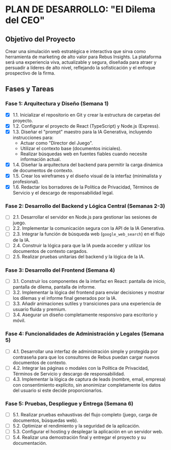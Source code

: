 # PLAN DE DESARROLLO: "El Dilema del CEO"

## Objetivo del Proyecto
Crear una simulación web estratégica e interactiva que sirva como herramienta de marketing de alto valor para Rebus Insights. La plataforma será una experiencia viva, actualizable y segura, diseñada para atraer y persuadir a líderes de alto nivel, reflejando la sofisticación y el enfoque prospectivo de la firma.

## Fases y Tareas

### Fase 1: Arquitectura y Diseño (Semana 1)
- [x] 1.1. Inicializar el repositorio en Git y crear la estructura de carpetas del proyecto.
- [x] 1.2. Configurar el proyecto de React (TypeScript) y Node.js (Express).
- [x] 1.3. Diseñar el "prompt" maestro para la IA Generativa, incluyendo instrucciones para:
    - Actuar como "Director del Juego".
    - Utilizar el contexto base (documentos iniciales).
    - Realizar búsquedas web en fuentes fiables cuando necesite información actual.
- [x] 1.4. Diseñar la arquitectura del backend para permitir la carga dinámica de documentos de contexto.
- [x] 1.5. Crear los wireframes y el diseño visual de la interfaz (minimalista y profesional).
- [x] 1.6. Redactar los borradores de la Política de Privacidad, Términos de Servicio y el descargo de responsabilidad legal.

### Fase 2: Desarrollo del Backend y Lógica Central (Semanas 2-3)
- [ ] 2.1. Desarrollar el servidor en Node.js para gestionar las sesiones de juego.
- [ ] 2.2. Implementar la comunicación segura con la API de la IA Generativa.
- [ ] 2.3. Integrar la función de búsqueda web (`google_web_search`) en el flujo de la IA.
- [ ] 2.4. Construir la lógica para que la IA pueda acceder y utilizar los documentos de contexto cargados.
- [ ] 2.5. Realizar pruebas unitarias del backend y la lógica de la IA.

### Fase 3: Desarrollo del Frontend (Semana 4)
- [ ] 3.1. Construir los componentes de la interfaz en React: pantalla de inicio, pantalla de dilema, pantalla de informe.
- [ ] 3.2. Implementar la lógica del frontend para enviar decisiones y mostrar los dilemas y el informe final generados por la IA.
- [ ] 3.3. Añadir animaciones sutiles y transiciones para una experiencia de usuario fluida y premium.
- [ ] 3.4. Asegurar un diseño completamente responsivo para escritorio y móvil.

### Fase 4: Funcionalidades de Administración y Legales (Semana 5)
- [ ] 4.1. Desarrollar una interfaz de administración simple y protegida por contraseña para que los consultores de Rebus puedan cargar nuevos documentos de contexto.
- [ ] 4.2. Integrar las páginas o modales con la Política de Privacidad, Términos de Servicio y descargo de responsabilidad.
- [ ] 4.3. Implementar la lógica de captura de leads (nombre, email, empresa) con consentimiento explícito, sin anonimizar completamente los datos del usuario si este decide proporcionarlos.

### Fase 5: Pruebas, Despliegue y Entrega (Semana 6)
- [ ] 5.1. Realizar pruebas exhaustivas del flujo completo (juego, carga de documentos, búsquedas web).
- [ ] 5.2. Optimizar el rendimiento y la seguridad de la aplicación.
- [ ] 5.3. Configurar el hosting y desplegar la aplicación en un servidor web.
- [ ] 5.4. Realizar una demostración final y entregar el proyecto y su documentación.
